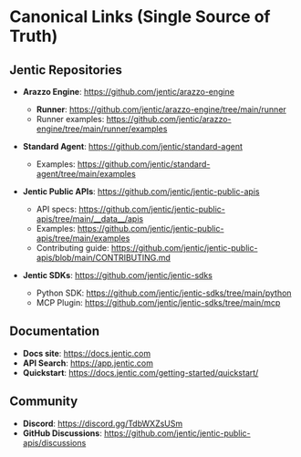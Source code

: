 # Canonical Links (Single Source of Truth)

## Jentic Repositories
- **Arazzo Engine**: https://github.com/jentic/arazzo-engine  
  - **Runner**: https://github.com/jentic/arazzo-engine/tree/main/runner  
  - Runner examples: https://github.com/jentic/arazzo-engine/tree/main/runner/examples

- **Standard Agent**: https://github.com/jentic/standard-agent  
  - Examples: https://github.com/jentic/standard-agent/tree/main/examples

- **Jentic Public APIs**: https://github.com/jentic/jentic-public-apis  
  - API specs: https://github.com/jentic/jentic-public-apis/tree/main/__data__/apis
  - Examples: https://github.com/jentic/jentic-public-apis/tree/main/examples
  - Contributing guide: https://github.com/jentic/jentic-public-apis/blob/main/CONTRIBUTING.md

- **Jentic SDKs**: https://github.com/jentic/jentic-sdks
  - Python SDK: https://github.com/jentic/jentic-sdks/tree/main/python
  - MCP Plugin: https://github.com/jentic/jentic-sdks/tree/main/mcp

## Documentation
- **Docs site**: https://docs.jentic.com  
- **API Search**: https://app.jentic.com
- **Quickstart**: https://docs.jentic.com/getting-started/quickstart/

## Community
- **Discord**: https://discord.gg/TdbWXZsUSm
- **GitHub Discussions**: https://github.com/jentic/jentic-public-apis/discussions
